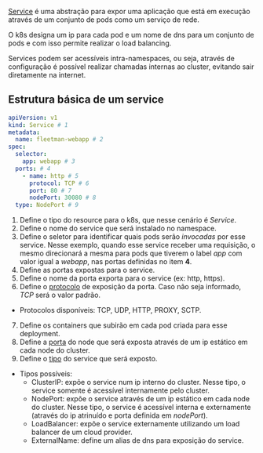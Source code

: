 [Service](https://kubernetes.io/docs/concepts/services-networking/service/) é uma abstração para expor uma aplicação que está em execução através de um conjunto de pods como um serviço de rede.

O k8s designa um ip para cada pod e um nome de dns para um conjunto de pods e com isso permite realizar o load balancing.

Services podem ser acessíveis intra-namespaces, ou seja, através de configuração é possível realizar chamadas internas ao cluster, evitando sair diretamente na internet.

## Estrutura básica de um service

```yaml
apiVersion: v1
kind: Service # 1
metadata:
  name: fleetman-webapp # 2
spec:
  selector:
    app: webapp # 3
  ports: # 4
    - name: http # 5
      protocol: TCP # 6
      port: 80 # 7
      nodePort: 30080 # 8
  type: NodePort # 9
```

1. Define o tipo do resource para o k8s, que nesse cenário é *Service*.
2. Define o nome do service que será instalado no namespace.
3. Define o seletor para identificar quais pods serão *invocadas* por esse service.
   Nesse exemplo, quando esse service receber uma requisição, o mesmo direcionará a mesma para pods que tiverem o label *app* com valor igual a *webapp*, nas portas definidas no item **4**.
4. Define as portas expostas para o service.
5. Define o nome da porta exporta para o service (ex: http, https).
6. Define o [protocolo](https://kubernetes.io/docs/concepts/services-networking/service/#protocol-support) de exposição da porta. Caso não seja informado, *TCP* será o valor padrão.
  - Protocolos disponíveis: TCP, UDP, HTTP, PROXY, SCTP.
7. Define os containers que subirão em cada pod criada para esse deployment.
8. Define a [porta](https://kubernetes.io/docs/concepts/services-networking/service/#nodeport) do node que será exposta através de um ip estático em cada node do cluster. 
9. Define o [tipo](https://kubernetes.io/docs/concepts/services-networking/service/#publishing-services-service-types) do service que será exposto.
- Tipos possíveis:
  - ClusterIP: expõe o service num ip interno do cluster. Nesse tipo, o service somente é acessível internamente pelo cluster.
  - NodePort: expõe o service através de um ip estático em cada node do cluster. Nesse tipo, o service é acessível interna e externamente (através do ip atrinuído e porta definida em *nodePort*).
  - LoadBalancer: expõe o service externamente utilizando um load balancer de um cloud provider.
  - ExternalName: define um alias de dns para exposição do service.
